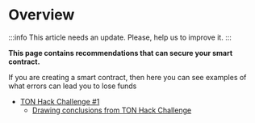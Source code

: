 # Overview

:::info
This article needs an update. Please, help us to improve it.
:::

**This page contains recommendations that can secure your smart contract.**

If you are creating a smart contract, then here you can see examples of what errors can lead you to lose funds

- [TON Hack Challenge #1](https://github.com/ton-blockchain/hack-challenge-1)
  - [Drawing conclusions from TON Hack Challenge](/develop/smart-contracts/security/ton-hack-challenge-1)
